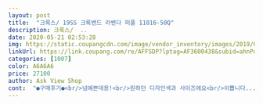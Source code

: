 ```yaml
---
layout: post 
title:  "크록스/ 19SS 크록밴드 라벤다 퍼플 11016-50Q" 
description: 크록스/  ..
date: 2020-05-21 02:53:28 
img: https://static.coupangcdn.com/image/vendor_inventory/images/2019/02/19/12/3/19065cb3-2e6d-4f12-94b5-bf450fd382c3.jpg 
linkUrl: https://link.coupang.com/re/AFFSDP?lptag=AF3600438&subid=ahnPublicAsk&pageKey=188155070&itemId=537314019&vendorItemId=70672051240&traceid=V0-113-dc0f321e843077eb 
categories: [1007] 
color: A6A6A6 
price: 27100 
author: Ask View Shop 
cont:  "●구매후기●<br/>넘예쁜데용!<br/>원하던 디자인색과 사이즈에요<br/>이쁩니다... <br/>.<br/>정말 이뻐요... <br/>.<br/>와이프 선물로 구매했는데 어무 좋아하네요!<br/>" 
---
```

